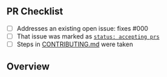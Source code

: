 <!-- 👋 Hi, thanks for sending a PR to OctoGuide! 🗺️
Please fill out all fields below and make sure each item is true and [x] checked.
Otherwise we may not be able to review your PR. -->

## PR Checklist

- [ ] Addresses an existing open issue: fixes #000
- [ ] That issue was marked as [`status: accepting prs`](https://github.com/JoshuaKGoldberg/OctoGuide/issues?q=is%3Aopen+is%3Aissue+label%3A%22status%3A+accepting+prs%22)
- [ ] Steps in [CONTRIBUTING.md](https://github.com/JoshuaKGoldberg/OctoGuide/blob/main/.github/CONTRIBUTING.md) were taken

## Overview

<!-- Description of what is changed and how the code change does that. -->
